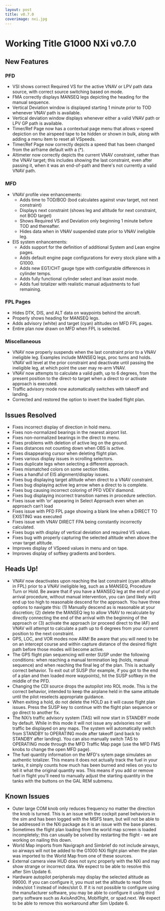 ```yaml
---
layout: post
title: v0.7.0
coverimage: nxi.jpg
---
```

# Working Title G1000 NXi v0.7.0

## New Features

### PFD
* VSI shows correct Required VS for the active VNAV or LPV path data source, with correct source switching based on mode.
* FMA correctly displays MANSEQ legs depicting the heading for the manual sequence.
* Vertical Deviation window is displayed starting 1 minute prior to TOD whenever VNAV path is available.
* Vertical deviation window displays whenever either a valid VNAV path or LPV GP path is available.
* Timer/Ref Page now has a contextual page menu that allows v-speed depiction on the airspeed tape to be hidden or shown in bulk, along with adding a menu item to reset all VSpeeds.
* Timer/Ref Page now correctly depicts a speed that has been changed from the airframe default with a (*).
* Altimeter now correctly depicts the current VNAV constraint, rather than the VNAV target; this includes showing the last constraint, even after passing it, when it was an end-of-path and there's not currently a valid VNAV path.

### MFD
* VNAV profile view enhancements:
    * Adds time to TOD/BOD (bod calculates against vnav target, not next constraint)
    * Displays next constraint (shows leg and altitude for next constraint, not BOD target)
    * Shows Required VS and Deviation only beginning 1 minute before TOD and thereafter.
    * Hides data when in VNAV suspended state prior to VNAV ineligible leg.
* EIS system enhancements:
    * Adds support for the definition of additional System and Lean engine pages.
    * Adds default engine page configurations for every stock plane with a G1000.
    * Adds new EGT/CHT gauge type with configurable differences in cylinder temps.
    * Adds fully functional cylinder select and lean assist mode.
    * Adds fuel totalizer with realistic manual adjustments to fuel remaining.

### FPL Pages
* Hides DTK, DIS, and ALT data on waypoints behind the aircraft.
* Properly shows heading for MANSEQ legs.
* Adds advisory (white) and target (cyan) altitudes on MFD FPL pages.
* Entire plan now drawn on MFD when FPL is selected.

### Miscellaneous
* VNAV now properly suspends when the last constraint prior to a VNAV ineligible leg. Examples include MANSEQ legs, proc turns and holds. VNAV will level at the prior constraint and deactivate until passing the ineligible leg, at which point the user may re-arm VNAV.
* VNAV now attempts to calculate a valid path, up to 6 degrees, from the present position to the direct-to target when a direct to or activate approach is executed.
* Traffic advisory mode now automatically switches with takeoff and landing.
* Corrected and restored the option to invert the loaded flight plan.

## Issues Resolved
* Fixes incorrect display of direction in hold menu.
* Fixes non-normalized bearings in the nearest airport list.
* Fixes non-normalized bearings in the direct to menu.
* Fixes problems with deletion of active leg on the ground.
* Fixes distances not counting down when OBS is active.
* Fixes disappearing cursor when deleting flight plan.
* Fixes various display issues in scrolling selectors.
* Fixes duplicate legs when selecting a different approach.
* Fixes mismatched colors on some section titles.
* Fixes a handful of EIS alignment/display issues.
* Fixes bug displaying target altitude when direct to a VNAV constraint.
* Fixes bug displaying active leg arrow when a direct to is complete.
* Fixes bug causing incorrect coloring of PFD VDEV diamond.
* Fixes bug displaying incorrect transition names in procedure selection.
* Fixes issue with ‘or’ appearing in Select Approach even when an approach can’t load
* Fixes issue with PFD FPL page showing a blank line when a DIRECT TO EXISTING was executed
* Fixes issue with VNAV DIRECT FPA being constantly incorrectly calculated.
* Fixes bugs with display of vertical deviation and required VS values.
* Fixes bug with properly capturing the selected altitude when above the vnav target altitude.
* Improves display of VSpeed values in menu and on tape.
* Improves display of softkey gradients and borders.

## Heads Up!
* VNAV now deactivates upon reaching the last constraint (cyan altitude in FPL) prior to a VNAV ineligible leg, such as a MANSEQ, Procedure Turn or Hold. Be aware that if you have a MANSEQ leg at the end of your arrival procedure, without manual intervention, you can (and likely will) end up too high to reasonable descend for the approach. You have three options to navigate this: (1) Manually descend as is reasonable at your discretion; (2) delete the MANSEQ leg to allow VNAV to recalculate by directly connecting the end of the arrival with the beginning of the approach or (3) activate the approach (or proceed direct to the IAF) and VNAV will attempt to calculate a path up to 6 degrees from your current position to the next constraint.
* GPS, LOC, and VOR modes now ARM! Be aware that you will need to be on an intercept course and within capture distance of the desired flight path before those modes will become active.
* The GPS flight plan sequencing will enter SUSP under the following conditions: when reaching a manual termination leg (holds, manual sequence) and when reaching the final leg of the plan. This is actually correct behavior. To exit out of SUSP (for example, if you got to the end of a plan and then loaded more waypoints), hit the SUSP softkey in the middle of the PFD.
* Changing the CDI source drops the autopilot into ROL mode. This is the correct behavior, intended to keep the airplane held in the same attitude until the pilot reselects appropriate guidance.
* When exiting a hold, do not delete the HOLD as it will cause flight plan issues. Press the SUSP key to continue with the flight plan sequence or go direct to another fix.
* The NXi’s traffic advisory system (TAS) will now start in STANDBY mode by default. While in this mode it will not issue any advisories nor will traffic be displayed on any maps. The system will automatically switch from STANDBY to OPERATING mode after takeoff (and back to STANDBY after landing). You can also manually switch TAS to OPERATING mode through the MFD Traffic Map page (use the MFD FMS knobs to change the open MFD page).
* The fuel quantity information on the MFD's sytem page simulates an authentic totalizer.  This means it does not actually track the fuel in your tanks, it simply counts how much has been burned and relies on you to tell it what the original quantity was.   This means if you add or remove fuel in flight you'll need to manually adjust the starting quantity in the tanks with the buttons on the GAL REM submenu.

## Known Issues
* Outer large COM knob only reduces frequency no matter the direction the knob is turned. This is an issue with the cockpit panel behaviors in the sim and has been logged with the MSFS team, but will not be able to be addressed in the NXi package as it is an issue with the base planes.
* Sometimes the flight plan loading from the world map screen is loaded incompletely; this can usually be solved by restarting the flight - we are working on nailing this down.
* World Map imports from Navigraph and Simbrief do not include airways, so airways will not be added to the G1000 NXi flight plan when the plan was imported to the World Map from one of these sources.
* External camera view HUD does not sync properly with the NXi and may show strange or incorrect data. We expect to be able to resolve this after Sim Update 6.
* Hardware autopilot peripherals may display the selected altitude as 99000. If you can configure it, you must set the altitude to read from index/slot 1 instead of index/slot 0. If it is not possible to configure using the manufacturer software, you may be able to configure it using third party software such as AxisAndOhs, Mobiflight, or spad.next. We expect to be able to remove this workaround after Sim Update 6.